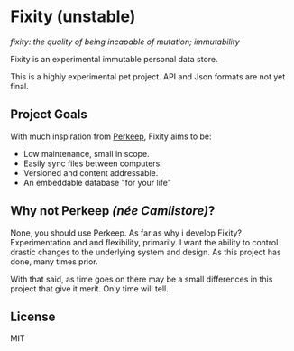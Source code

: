 
# Fixity (unstable)

_fixity: the quality of being incapable of mutation; immutability_

Fixity is an experimental immutable personal data store.

This is a highly experimental pet project. API and Json formats are not
yet final.


## Project Goals

With much inspiration from [Perkeep](https://perkeep.org),
Fixity aims to be:

- Low maintenance, small in scope.
- Easily sync files between computers.
- Versioned and content addressable.
- An embeddable database "for your life"


## Why not Perkeep _(née Camlistore)_?

None, you should use Perkeep. As far as why i develop Fixity?
Experimentation and and flexibility, primarily. I want the ability
to control drastic changes to the underlying system and design.
As this project has done, many times prior.

With that said, as time goes on there may be a small differences
in this project that give it merit. Only time will tell.


## License

MIT
